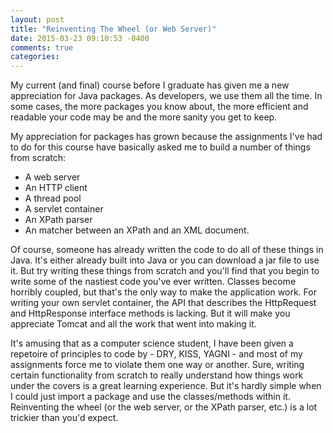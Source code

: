 ```yaml
---
layout: post
title: "Reinventing The Wheel (or Web Server)"
date: 2015-03-23 09:10:53 -0400
comments: true
categories: 
---
```

My current (and final) course before I graduate has given me a new appreciation for Java packages. As developers, we use them all the time. In some cases, the more packages you know about, the more efficient and readable your code may be and the more sanity you get to keep.

My appreciation for packages has grown because the assignments I've had to do for this course have basically asked me to build a number of things from scratch:
* A web server
* An HTTP client
* A thread pool
* A servlet container
* An XPath parser
* An matcher between an XPath and an XML document.

Of course, someone has already written the code to do all of these things in Java. It's either already built into Java or you can download a jar file to use it. But try writing these things from scratch and you'll find that you begin to write some of the nastiest code you've ever written. Classes become horribly coupled, but that's the only way to make the application work. For writing your own servlet container, the API that describes the HttpRequest and HttpResponse interface methods is lacking. But it will make you appreciate Tomcat and all the work that went into making it.

It's amusing that as a computer science student, I have been given a repetoire of principles to code by - DRY, KISS, YAGNI - and most of my assignments force me to violate them one way or another. Sure, writing certain functionality from scratch to really understand how things work under the covers is a great learning experience. But it's hardly simple when I could just import a package and use the classes/methods within it. Reinventing the wheel (or the web server, or the XPath parser, etc.) is a lot trickier than you'd expect.